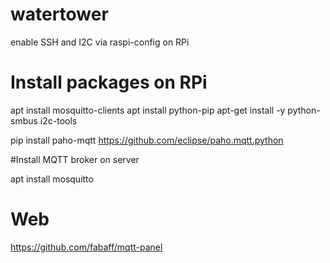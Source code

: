 # watertower

enable SSH and I2C via raspi-config on RPi

# Install packages on RPi

apt install mosquitto-clients
apt install python-pip
apt-get install -y python-smbus i2c-tools

pip install paho-mqtt
https://github.com/eclipse/paho.mqtt.python

#Install MQTT broker on server

apt install mosquitto

# Web

https://github.com/fabaff/mqtt-panel
